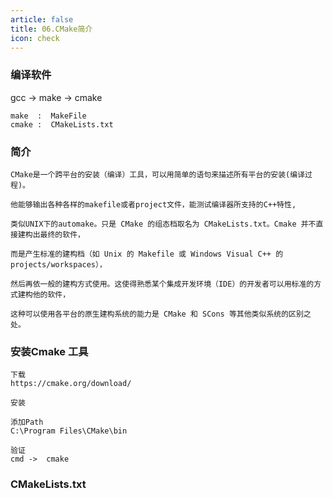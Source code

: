 ```yaml
---
article: false
title: 06.CMake简介
icon: check
---
```




### 编译软件
gcc -> make -> cmake

```text
make  :  MakeFile
cmake :  CMakeLists.txt
```




### 简介
```text
CMake是一个跨平台的安装（编译）工具，可以用简单的语句来描述所有平台的安装(编译过程)。

他能够输出各种各样的makefile或者project文件，能测试编译器所支持的C++特性,

类似UNIX下的automake。只是 CMake 的组态档取名为 CMakeLists.txt。Cmake 并不直接建构出最终的软件，

而是产生标准的建构档（如 Unix 的 Makefile 或 Windows Visual C++ 的 projects/workspaces），

然后再依一般的建构方式使用。这使得熟悉某个集成开发环境（IDE）的开发者可以用标准的方式建构他的软件，

这种可以使用各平台的原生建构系统的能力是 CMake 和 SCons 等其他类似系统的区别之处。

```


### 安装Cmake 工具
```text
下载
https://cmake.org/download/

安装

添加Path
C:\Program Files\CMake\bin

验证
cmd ->  cmake

```

###  CMakeLists.txt
```text



```









